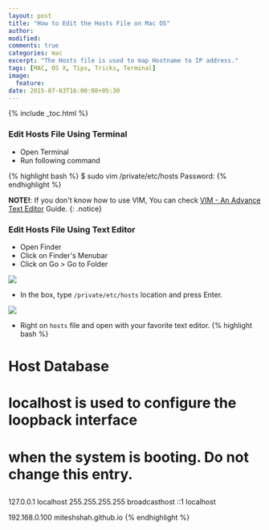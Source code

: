 ```yaml
---
layout: post
title: "How to Edit the Hosts File on Mac OS"
author:
modified:
comments: true
categories: mac
excerpt: "The Hosts file is used to map Hostname to IP address."
tags: [MAC, OS X, Tips, Tricks, Terminal]
image:
  feature:
date: 2015-07-03T16:00:08+05:30
---
```


{% include _toc.html %}

### Edit Hosts File Using Terminal

* Open Terminal
* Run following command

{% highlight bash %}
$ sudo vim /private/etc/hosts
Password:
{% endhighlight %}

**NOTE!**: If you don't know how to use VIM, You can check <a href="/linux/basics/vim-an-advance-text-editor/">VIM - An Advance Text Editor</a> Guide.
{: .notice}

### Edit Hosts File Using Text Editor

* Open Finder
* Click on Finder's Menubar
* Click on Go > Go to Folder

<img src="https://cloud.githubusercontent.com/assets/1223371/8497943/1bc287d4-219f-11e5-8cfd-b0a1c801440b.png">

* In the box, type `/private/etc/hosts` location and press Enter.
<img src="https://cloud.githubusercontent.com/assets/1223371/8497942/1bc0d2a4-219f-11e5-9e2d-2775cb4e2844.jpg">

* Right on `hosts` file and open with your favorite text editor.
{% highlight bash %}
##
# Host Database
#
# localhost is used to configure the loopback interface
# when the system is booting.  Do not change this entry.
##
127.0.0.1	localhost
255.255.255.255	broadcasthost
::1             localhost

192.168.0.100   miteshshah.github.io
{% endhighlight %}
